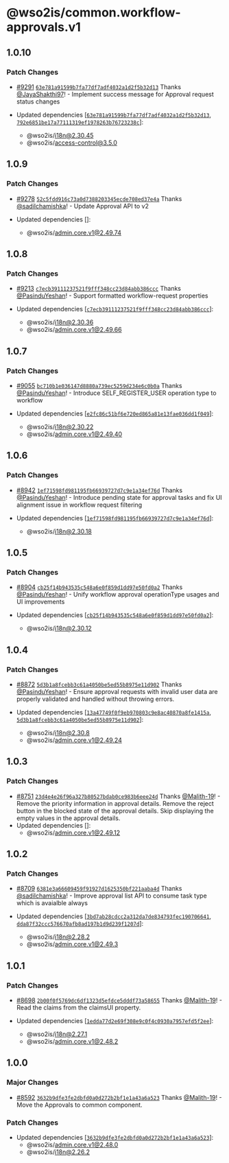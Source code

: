 # @wso2is/common.workflow-approvals.v1

## 1.0.10

### Patch Changes

- [#9291](https://github.com/wso2/identity-apps/pull/9291) [`63e781a91599b7fa77df7adf4032a1d2f5b32d13`](https://github.com/wso2/identity-apps/commit/63e781a91599b7fa77df7adf4032a1d2f5b32d13) Thanks [@JayaShakthi97](https://github.com/JayaShakthi97)! - Implement success message for Approval request status changes

- Updated dependencies [[`63e781a91599b7fa77df7adf4032a1d2f5b32d13`](https://github.com/wso2/identity-apps/commit/63e781a91599b7fa77df7adf4032a1d2f5b32d13), [`792e6851be17a77111319ef1978263b76723238c`](https://github.com/wso2/identity-apps/commit/792e6851be17a77111319ef1978263b76723238c)]:
  - @wso2is/i18n@2.30.45
  - @wso2is/access-control@3.5.0

## 1.0.9

### Patch Changes

- [#9278](https://github.com/wso2/identity-apps/pull/9278) [`52c5fdd916c73a0d7388203345ecde708ed37e4a`](https://github.com/wso2/identity-apps/commit/52c5fdd916c73a0d7388203345ecde708ed37e4a) Thanks [@sadilchamishka](https://github.com/sadilchamishka)! - Update Approval API to v2

- Updated dependencies []:
  - @wso2is/admin.core.v1@2.49.74

## 1.0.8

### Patch Changes

- [#9213](https://github.com/wso2/identity-apps/pull/9213) [`c7ecb39111237521f9fff348cc23d84abb386ccc`](https://github.com/wso2/identity-apps/commit/c7ecb39111237521f9fff348cc23d84abb386ccc) Thanks [@PasinduYeshan](https://github.com/PasinduYeshan)! - Support formatted workflow-request properties

- Updated dependencies [[`c7ecb39111237521f9fff348cc23d84abb386ccc`](https://github.com/wso2/identity-apps/commit/c7ecb39111237521f9fff348cc23d84abb386ccc)]:
  - @wso2is/i18n@2.30.36
  - @wso2is/admin.core.v1@2.49.66

## 1.0.7

### Patch Changes

- [#9055](https://github.com/wso2/identity-apps/pull/9055) [`bc710b1e036147d8880a739ec5259d234e6c0b0a`](https://github.com/wso2/identity-apps/commit/bc710b1e036147d8880a739ec5259d234e6c0b0a) Thanks [@PasinduYeshan](https://github.com/PasinduYeshan)! - Introduce SELF_REGISTER_USER operation type to workflow

- Updated dependencies [[`e2fc86c51bf6e720ed865a81e13fae036dd1f049`](https://github.com/wso2/identity-apps/commit/e2fc86c51bf6e720ed865a81e13fae036dd1f049)]:
  - @wso2is/i18n@2.30.22
  - @wso2is/admin.core.v1@2.49.40

## 1.0.6

### Patch Changes

- [#8942](https://github.com/wso2/identity-apps/pull/8942) [`1ef71598fd981195fb66939727d7c9e1a34ef76d`](https://github.com/wso2/identity-apps/commit/1ef71598fd981195fb66939727d7c9e1a34ef76d) Thanks [@PasinduYeshan](https://github.com/PasinduYeshan)! - Introduce pending state for approval tasks and fix UI alignment issue in workflow request filtering

- Updated dependencies [[`1ef71598fd981195fb66939727d7c9e1a34ef76d`](https://github.com/wso2/identity-apps/commit/1ef71598fd981195fb66939727d7c9e1a34ef76d)]:
  - @wso2is/i18n@2.30.18

## 1.0.5

### Patch Changes

- [#8904](https://github.com/wso2/identity-apps/pull/8904) [`cb25f14b943535c548a6e0f859d1dd97e50fd0a2`](https://github.com/wso2/identity-apps/commit/cb25f14b943535c548a6e0f859d1dd97e50fd0a2) Thanks [@PasinduYeshan](https://github.com/PasinduYeshan)! - Unify workflow approval operationType usages and UI improvements

- Updated dependencies [[`cb25f14b943535c548a6e0f859d1dd97e50fd0a2`](https://github.com/wso2/identity-apps/commit/cb25f14b943535c548a6e0f859d1dd97e50fd0a2)]:
  - @wso2is/i18n@2.30.12

## 1.0.4

### Patch Changes

- [#8872](https://github.com/wso2/identity-apps/pull/8872) [`5d3b1a8fcebb3c61a4050be5ed55b8975e11d902`](https://github.com/wso2/identity-apps/commit/5d3b1a8fcebb3c61a4050be5ed55b8975e11d902) Thanks [@PasinduYeshan](https://github.com/PasinduYeshan)! - Ensure approval requests with invalid user data are properly validated and handled without throwing errors.

- Updated dependencies [[`13a47749f0f9eb970803c9e8ac40870a8fe1415a`](https://github.com/wso2/identity-apps/commit/13a47749f0f9eb970803c9e8ac40870a8fe1415a), [`5d3b1a8fcebb3c61a4050be5ed55b8975e11d902`](https://github.com/wso2/identity-apps/commit/5d3b1a8fcebb3c61a4050be5ed55b8975e11d902)]:
  - @wso2is/i18n@2.30.8
  - @wso2is/admin.core.v1@2.49.24

## 1.0.3

### Patch Changes

- [#8751](https://github.com/wso2/identity-apps/pull/8751) [`23d4e4e26f96a327b80527bdab0ce983b6eee24d`](https://github.com/wso2/identity-apps/commit/23d4e4e26f96a327b80527bdab0ce983b6eee24d) Thanks [@Malith-19](https://github.com/Malith-19)! - Remove the priority information in approval details.
  Remove the reject button in the blocked state of the approval details.
  Skip displaying the empty values in the approval details.
- Updated dependencies []:
  - @wso2is/admin.core.v1@2.49.12

## 1.0.2

### Patch Changes

- [#8709](https://github.com/wso2/identity-apps/pull/8709) [`6381e3a66609459f91927d1625350bf221aaba4d`](https://github.com/wso2/identity-apps/commit/6381e3a66609459f91927d1625350bf221aaba4d) Thanks [@sadilchamishka](https://github.com/sadilchamishka)! - Improve approval list API to consume task type which is avaialble always

- Updated dependencies [[`3bd7ab28cdcc2a312da7de834793fec190706641`](https://github.com/wso2/identity-apps/commit/3bd7ab28cdcc2a312da7de834793fec190706641), [`dda87f32ccc576670afb8ad197b1d9d239f1207d`](https://github.com/wso2/identity-apps/commit/dda87f32ccc576670afb8ad197b1d9d239f1207d)]:
  - @wso2is/i18n@2.28.2
  - @wso2is/admin.core.v1@2.49.3

## 1.0.1

### Patch Changes

- [#8698](https://github.com/wso2/identity-apps/pull/8698) [`2b00f0f5769dc6df1323d5efdce5dddf73a58655`](https://github.com/wso2/identity-apps/commit/2b00f0f5769dc6df1323d5efdce5dddf73a58655) Thanks [@Malith-19](https://github.com/Malith-19)! - Read the claims from the claimsUI property.

- Updated dependencies [[`1edda77d2e69f308e9c0f4c0930a7957efd5f2ee`](https://github.com/wso2/identity-apps/commit/1edda77d2e69f308e9c0f4c0930a7957efd5f2ee)]:
  - @wso2is/i18n@2.27.1
  - @wso2is/admin.core.v1@2.48.2

## 1.0.0

### Major Changes

- [#8592](https://github.com/wso2/identity-apps/pull/8592) [`3632b9dfe3fe2dbfd0a0d272b2bf1e1a43a6a523`](https://github.com/wso2/identity-apps/commit/3632b9dfe3fe2dbfd0a0d272b2bf1e1a43a6a523) Thanks [@Malith-19](https://github.com/Malith-19)! - Move the Approvals to common component.

### Patch Changes

- Updated dependencies [[`3632b9dfe3fe2dbfd0a0d272b2bf1e1a43a6a523`](https://github.com/wso2/identity-apps/commit/3632b9dfe3fe2dbfd0a0d272b2bf1e1a43a6a523)]:
  - @wso2is/admin.core.v1@2.48.0
  - @wso2is/i18n@2.26.2
